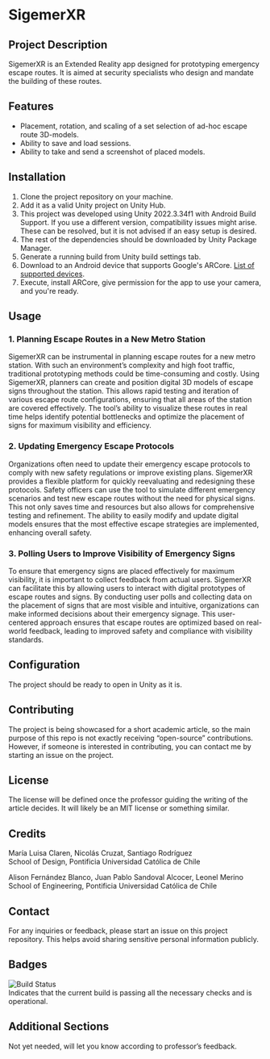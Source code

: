 # SigemerXR

## Project Description

SigemerXR is an Extended Reality app designed for prototyping emergency escape routes. It is aimed at security specialists who design and mandate the building of these routes.

## Features

- Placement, rotation, and scaling of a set selection of ad-hoc escape route 3D-models.
- Ability to save and load sessions.
- Ability to take and send a screenshot of placed models.

## Installation

1. Clone the project repository on your machine.
2. Add it as a valid Unity project on Unity Hub.
3. This project was developed using Unity 2022.3.34f1 with Android Build Support. If you use a different version, compatibility issues might arise. These can be resolved, but it is not advised if an easy setup is desired.
4. The rest of the dependencies should be downloaded by Unity Package Manager.
5. Generate a running build from Unity build settings tab.
6. Download to an Android device that supports Google's ARCore. [List of supported devices](https://developers.google.com/ar/devices).
7. Execute, install ARCore, give permission for the app to use your camera, and you're ready.

## Usage

### 1. Planning Escape Routes in a New Metro Station

SigemerXR can be instrumental in planning escape routes for a new metro station. With such an environment’s complexity and high foot traffic, traditional prototyping methods could be time-consuming and costly. Using SigemerXR, planners can create and position digital 3D models of escape signs throughout the station. This allows rapid testing and iteration of various escape route configurations, ensuring that all areas of the station are covered effectively. The tool’s ability to visualize these routes in real time helps identify potential bottlenecks and optimize the placement of signs for maximum visibility and efficiency.

### 2. Updating Emergency Escape Protocols

Organizations often need to update their emergency escape protocols to comply with new safety regulations or improve existing plans. SigemerXR provides a flexible platform for quickly reevaluating and redesigning these protocols. Safety officers can use the tool to simulate different emergency scenarios and test new escape routes without the need for physical signs. This not only saves time and resources but also allows for comprehensive testing and refinement. The ability to easily modify and update digital models ensures that the most effective escape strategies are implemented, enhancing overall safety.

### 3. Polling Users to Improve Visibility of Emergency Signs

To ensure that emergency signs are placed effectively for maximum visibility, it is important to collect feedback from actual users. SigemerXR can facilitate this by allowing users to interact with digital prototypes of escape routes and signs. By conducting user polls and collecting data on the placement of signs that are most visible and intuitive, organizations can make informed decisions about their emergency signage. This user-centered approach ensures that escape routes are optimized based on real-world feedback, leading to improved safety and compliance with visibility standards.

## Configuration

The project should be ready to open in Unity as it is.

## Contributing

The project is being showcased for a short academic article, so the main purpose of this repo is not exactly receiving “open-source” contributions. However, if someone is interested in contributing, you can contact me by starting an issue on the project.

## License

The license will be defined once the professor guiding the writing of the article decides. It will likely be an MIT license or something similar.

## Credits

María Luisa Claren, Nicolás Cruzat, Santiago Rodríguez  
School of Design, Pontificia Universidad Católica de Chile  

Alison Fernández Blanco, Juan Pablo Sandoval Alcocer, Leonel Merino  
School of Engineering, Pontificia Universidad Católica de Chile

## Contact

For any inquiries or feedback, please start an issue on this project repository. This helps avoid sharing sensitive personal information publicly.

## Badges

![Build Status](https://img.shields.io/badge/build-passing-brightgreen)  
Indicates that the current build is passing all the necessary checks and is operational.

## Additional Sections

Not yet needed, will let you know according to professor’s feedback.

